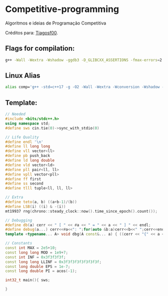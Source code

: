# Competitive-programming
Algoritmos e ideias de Programação Competitiva

Créditos para: [Tiagosf00](https://github.com/Tiagosf00).

## Flags for compilation:

```bash
g++ -Wall -Wextra -Wshadow -ggdb3 -D_GLIBCXX_ASSERTIONS -fmax-errors=2 -std=c++17 -O3 test.cpp -o test
```

## Linux Alias

```bash
alias comp='g++ -std=c++17 -g -O2 -Wall -Wextra -Wconversion -Wshadow -D_GLIBCXX_ASSERTIONS -fsanitize=address,undefined -fno-sanitize-recover -ggdb -o test'
```

## Template:

```cpp
// Needed
#include <bits/stdc++.h>
using namespace std;
#define sws cin.tie(0)->sync_with_stdio(0)

// Life Quality
#define endl '\n'
#define ll long long
#define vll vector<ll>
#define pb push_back
#define ld long double
#define vld vector<ld>
#define pll pair<ll, ll>
#define vpll vector<pll>
#define ff first
#define ss second
#define tlll tuple<ll, ll, ll>

// Extra
#define teto(a, b) ((a+b-1)/(b))
#define LSB(i) ((i) & -(i))
mt19937 rng(chrono::steady_clock::now().time_since_epoch().count());

// Debugging
#define db(a) cerr << " [ " << #a << " = " << a << " ] " << endl;
#define debug(a...) cerr<<#a<<": ";for(auto &b:a)cerr<<b<<" ";cerr<<endl;
template <typename... A> void dbg(A const&... a) { ((cerr << "{" << a << "} "), ...); cerr << endl; }

// Constants
const int MAX = 2e5+10;
const long long MOD = 1e9+7;
const int INF = 0x3f3f3f3f;
const long long LLINF = 0x3f3f3f3f3f3f3f3f;
const long double EPS = 1e-7;
const long double PI = acos(-1);

int32_t main(){ sws;

}
```
